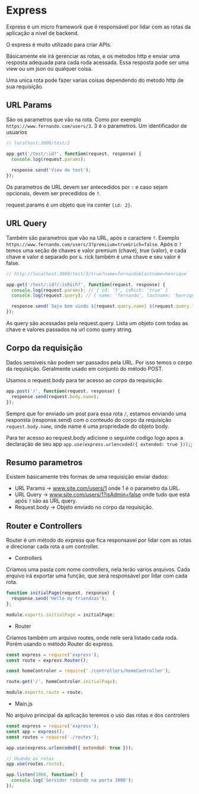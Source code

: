 # Express

Express é um micro framework que é responsável por lidar com 
as rotas da aplicação a nivel de backend. 

O express é muito utilizado para criar APIs.

Básicamente ele irá gerenciar as rotas, e os metodos http e enviar
uma resposta adequada para cada roda acessada. Essa resposta pode ser
uma view ou um json ou qualquer coisa.

Uma unica rota pode fazer varias coisas dependendo do metodo http de sua
requisição.

## URL Params 

São os parametros que vão na rota. Como por exemplo `https://www.fernando.com/users/3`.
3 é o parametros. Um identificador de usuarios

```javascript
// localhost:3000/test/2

app.get('/test/:id?', function(request, response) {
  console.log(request.params);
  
  response.send('View de test');
});
```

Os parametros de URL devem ser antecedidos por `:` e caso sejam opcionais,
devem ser precedidos de `?`.

request.params é um objeto que ira conter `{id: 2}`.

## URL Query

Também são parametros que vão na URL, após o caractere `?`. 
Exemplo `https://www.fernando.com/users/3?premiium=true&rich=false`.
Após o `?` temos uma seção de chaves e valor premium (chave), true (valor), e 
cada chave e valor é separado por `&`. rick também é uma chave e seu valor é false.

```javascript
// http://localhost:3000/test/3/true?name=fernando&lastname=henrique

app.get('/test/:id?/:isRich?', function(request, response) {
  console.log(request.params); // { id: '3', isRich: 'true' }
  console.log(request.query); // { name: 'fernando', lastname: 'henrique' }

  response.send(`Seja bem vindo ${request.query.name} ${request.query.lastname}`);
});

```

As query são acessadas pela request.query. Lista um objeto com todas as chave e valores
passados na url como query string.

## Corpo da requisição

Dados sensiveis não podem ser passados pela URL. Por isso temos o corpo da requisição.
Geralmente usado em conjunto do método POST.

Usamos o request.body para ter acesso ao corpo da requisição.

```javascript
app.post('/', function(request, response) {
  response.send(request.body.name);
});
```

Sempre que for enviado um post para essa rota `/`, estamos enviando uma responsta (response.send)
com o conteudo do corpo da requisição `request.body.name`, onde name é uma propriedade
do objeto body.

Para ter acesso ao request.body adicione o seguinte codigo logo apos a declaração de seu app
`app.use(express.urlencoded({ extended: true }));`;

## Resumo parametros

Existem básicamente três formas de uma requisição enviar dados:

- URL Params -> www.site.com/users/1 onde 1 é o parametro da URL.
- URL Query -> www.site.com/users/1?isAdmin=false onde tudo que está após `?` são as URL query.
- Request.body -> Objeto enviado no corpo da requisição.

## Router e Controllers

Router é um método do express que fica responsavel por lidar com as rotas e direcionar cada 
rota a um controller.

- Controllers

Criamos uma pasta com nome controllers, nela terão varios arquivos. Cada erquivo
irá exportar uma função, que será responsável por lidar com cada rota.

```javascript
function initialPage(request, response) {
  response.send('Hello my friendzas');
};

module.exports.initialPage = initialPage;
```

- Router

Criamos também um arquivo routes, onde nele será listado cada roda. Porém usando o 
método Router do express.

```javascript
const express = require('express');
const route = express.Router();

const homeControler = require('./controllers/homeController');

route.get('/', homeControler.initialPage);

module.exports.route = route;
```

- Main.js

No arquivo principal da aplicação teremos o uso das rotas e dos controlers

```javascript
const express = require('express');
const app = express();
const routes = require('./routes');

app.use(express.urlencoded({ extended: true }));

// Usando as rotas
app.use(routes.route);

app.listen(3000, function() {
  console.log('Servidor rodando na porta 3000');
});
```
